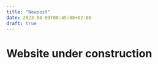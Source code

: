 ```yaml
---
title: "Newpost"
date: 2023-04-09T00:45:08+02:00
draft: true
---
```


<h1>Website under construction</h1>
